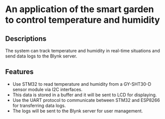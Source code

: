 # **An application of the smart garden to control temperature and humidity**

## Descriptions
The system can track temperature and humidity in real-time situations and send data logs to the Blynk server.
## Features
- Use STM32 to read temperature and humidity from a GY-SHT30-D sensor module via I2C interfaces.
- This data is stored in a buffer and it will be sent to LCD for displaying.
- Use the UART protocol to communicate between STM32 and ESP8266 for transferring data logs.
- The logs will be sent to the Blynk server for user management.
